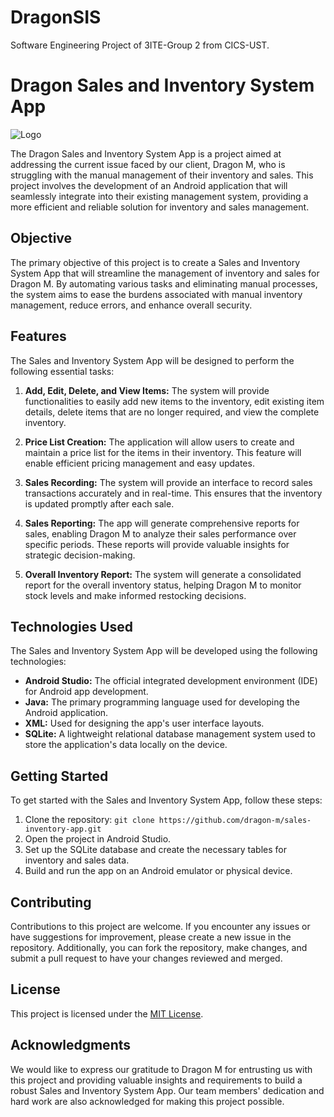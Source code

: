 # DragonSIS
Software Engineering Project of 3ITE-Group 2 from CICS-UST.

# Dragon Sales and Inventory System App

![Logo](/path/to/logo.png)

The Dragon Sales and Inventory System App is a project aimed at addressing the current issue faced by our client, Dragon M, who is struggling with the manual management of their inventory and sales. This project involves the development of an Android application that will seamlessly integrate into their existing management system, providing a more efficient and reliable solution for inventory and sales management.

## Objective

The primary objective of this project is to create a Sales and Inventory System App that will streamline the management of inventory and sales for Dragon M. By automating various tasks and eliminating manual processes, the system aims to ease the burdens associated with manual inventory management, reduce errors, and enhance overall security.

## Features

The Sales and Inventory System App will be designed to perform the following essential tasks:

1. **Add, Edit, Delete, and View Items:** The system will provide functionalities to easily add new items to the inventory, edit existing item details, delete items that are no longer required, and view the complete inventory.

2. **Price List Creation:** The application will allow users to create and maintain a price list for the items in their inventory. This feature will enable efficient pricing management and easy updates.

3. **Sales Recording:** The system will provide an interface to record sales transactions accurately and in real-time. This ensures that the inventory is updated promptly after each sale.

4. **Sales Reporting:** The app will generate comprehensive reports for sales, enabling Dragon M to analyze their sales performance over specific periods. These reports will provide valuable insights for strategic decision-making.

5. **Overall Inventory Report:** The system will generate a consolidated report for the overall inventory status, helping Dragon M to monitor stock levels and make informed restocking decisions.

## Technologies Used

The Sales and Inventory System App will be developed using the following technologies:

- **Android Studio:** The official integrated development environment (IDE) for Android app development.
- **Java:** The primary programming language used for developing the Android application.
- **XML:** Used for designing the app's user interface layouts.
- **SQLite:** A lightweight relational database management system used to store the application's data locally on the device.

## Getting Started

To get started with the Sales and Inventory System App, follow these steps:

1. Clone the repository: `git clone https://github.com/dragon-m/sales-inventory-app.git`
2. Open the project in Android Studio.
3. Set up the SQLite database and create the necessary tables for inventory and sales data.
4. Build and run the app on an Android emulator or physical device.

## Contributing

Contributions to this project are welcome. If you encounter any issues or have suggestions for improvement, please create a new issue in the repository. Additionally, you can fork the repository, make changes, and submit a pull request to have your changes reviewed and merged.

## License

This project is licensed under the [MIT License](LICENSE).

## Acknowledgments

We would like to express our gratitude to Dragon M for entrusting us with this project and providing valuable insights and requirements to build a robust Sales and Inventory System App. Our team members' dedication and hard work are also acknowledged for making this project possible.
